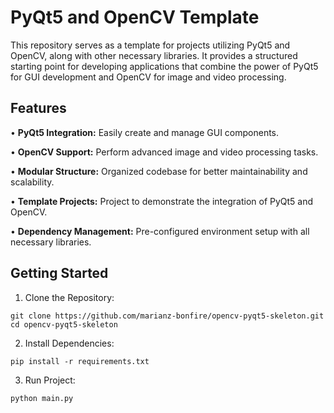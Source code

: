 # PyQt5 and OpenCV Template

This repository serves as a template for projects utilizing PyQt5 and OpenCV, along with other necessary libraries. It provides a structured starting point for developing applications that combine the power of PyQt5 for GUI development and OpenCV for image and video processing.

## Features

•  **PyQt5 Integration:** Easily create and manage GUI components.

•  **OpenCV Support:** Perform advanced image and video processing tasks.

•  **Modular Structure:** Organized codebase for better maintainability and scalability.

•  **Template Projects:** Project to demonstrate the integration of PyQt5 and OpenCV.

•  **Dependency Management:** Pre-configured environment setup with all necessary libraries.



## Getting Started
1. Clone the Repository:
```
git clone https://github.com/marianz-bonfire/opencv-pyqt5-skeleton.git
cd opencv-pyqt5-skeleton
```
2. Install Dependencies:
```
pip install -r requirements.txt
```
3. Run Project:
```
python main.py
```
